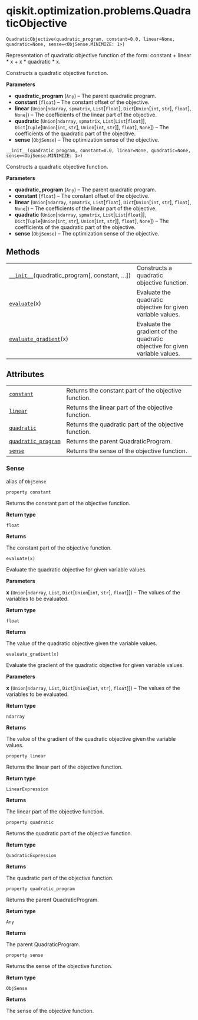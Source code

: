 <span id="qiskit-optimization-problems-quadraticobjective" />

# qiskit.optimization.problems.QuadraticObjective

<span id="undefined" />

`QuadraticObjective(quadratic_program, constant=0.0, linear=None, quadratic=None, sense=<ObjSense.MINIMIZE: 1>)`

Representation of quadratic objective function of the form: constant + linear \* x + x \* quadratic \* x.

Constructs a quadratic objective function.

**Parameters**

*   **quadratic\_program** (`Any`) – The parent quadratic program.
*   **constant** (`float`) – The constant offset of the objective.
*   **linear** (`Union`\[`ndarray`, `spmatrix`, `List`\[`float`], `Dict`\[`Union`\[`int`, `str`], `float`], `None`]) – The coefficients of the linear part of the objective.
*   **quadratic** (`Union`\[`ndarray`, `spmatrix`, `List`\[`List`\[`float`]], `Dict`\[`Tuple`\[`Union`\[`int`, `str`], `Union`\[`int`, `str`]], `float`], `None`]) – The coefficients of the quadratic part of the objective.
*   **sense** (`ObjSense`) – The optimization sense of the objective.

<span id="undefined" />

`__init__(quadratic_program, constant=0.0, linear=None, quadratic=None, sense=<ObjSense.MINIMIZE: 1>)`

Constructs a quadratic objective function.

**Parameters**

*   **quadratic\_program** (`Any`) – The parent quadratic program.
*   **constant** (`float`) – The constant offset of the objective.
*   **linear** (`Union`\[`ndarray`, `spmatrix`, `List`\[`float`], `Dict`\[`Union`\[`int`, `str`], `float`], `None`]) – The coefficients of the linear part of the objective.
*   **quadratic** (`Union`\[`ndarray`, `spmatrix`, `List`\[`List`\[`float`]], `Dict`\[`Tuple`\[`Union`\[`int`, `str`], `Union`\[`int`, `str`]], `float`], `None`]) – The coefficients of the quadratic part of the objective.
*   **sense** (`ObjSense`) – The optimization sense of the objective.

## Methods

|                                                                                                                                                                        |                                                                             |
| ---------------------------------------------------------------------------------------------------------------------------------------------------------------------- | --------------------------------------------------------------------------- |
| [`__init__`](#qiskit.optimization.problems.QuadraticObjective.__init__ "qiskit.optimization.problems.QuadraticObjective.__init__")(quadratic\_program\[, constant, …]) | Constructs a quadratic objective function.                                  |
| [`evaluate`](#qiskit.optimization.problems.QuadraticObjective.evaluate "qiskit.optimization.problems.QuadraticObjective.evaluate")(x)                                  | Evaluate the quadratic objective for given variable values.                 |
| [`evaluate_gradient`](#qiskit.optimization.problems.QuadraticObjective.evaluate_gradient "qiskit.optimization.problems.QuadraticObjective.evaluate_gradient")(x)       | Evaluate the gradient of the quadratic objective for given variable values. |

## Attributes

|                                                                                                                                                               |                                                       |
| ------------------------------------------------------------------------------------------------------------------------------------------------------------- | ----------------------------------------------------- |
| [`constant`](#qiskit.optimization.problems.QuadraticObjective.constant "qiskit.optimization.problems.QuadraticObjective.constant")                            | Returns the constant part of the objective function.  |
| [`linear`](#qiskit.optimization.problems.QuadraticObjective.linear "qiskit.optimization.problems.QuadraticObjective.linear")                                  | Returns the linear part of the objective function.    |
| [`quadratic`](#qiskit.optimization.problems.QuadraticObjective.quadratic "qiskit.optimization.problems.QuadraticObjective.quadratic")                         | Returns the quadratic part of the objective function. |
| [`quadratic_program`](#qiskit.optimization.problems.QuadraticObjective.quadratic_program "qiskit.optimization.problems.QuadraticObjective.quadratic_program") | Returns the parent QuadraticProgram.                  |
| [`sense`](#qiskit.optimization.problems.QuadraticObjective.sense "qiskit.optimization.problems.QuadraticObjective.sense")                                     | Returns the sense of the objective function.          |

<span id="undefined" />

### Sense

alias of `ObjSense`

<span id="undefined" />

`property constant`

Returns the constant part of the objective function.

**Return type**

`float`

**Returns**

The constant part of the objective function.

<span id="undefined" />

`evaluate(x)`

Evaluate the quadratic objective for given variable values.

**Parameters**

**x** (`Union`\[`ndarray`, `List`, `Dict`\[`Union`\[`int`, `str`], `float`]]) – The values of the variables to be evaluated.

**Return type**

`float`

**Returns**

The value of the quadratic objective given the variable values.

<span id="undefined" />

`evaluate_gradient(x)`

Evaluate the gradient of the quadratic objective for given variable values.

**Parameters**

**x** (`Union`\[`ndarray`, `List`, `Dict`\[`Union`\[`int`, `str`], `float`]]) – The values of the variables to be evaluated.

**Return type**

`ndarray`

**Returns**

The value of the gradient of the quadratic objective given the variable values.

<span id="undefined" />

`property linear`

Returns the linear part of the objective function.

**Return type**

`LinearExpression`

**Returns**

The linear part of the objective function.

<span id="undefined" />

`property quadratic`

Returns the quadratic part of the objective function.

**Return type**

`QuadraticExpression`

**Returns**

The quadratic part of the objective function.

<span id="undefined" />

`property quadratic_program`

Returns the parent QuadraticProgram.

**Return type**

`Any`

**Returns**

The parent QuadraticProgram.

<span id="undefined" />

`property sense`

Returns the sense of the objective function.

**Return type**

`ObjSense`

**Returns**

The sense of the objective function.
